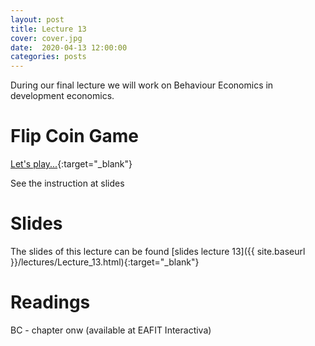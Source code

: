 ```yaml
---
layout: post
title: Lecture 13
cover: cover.jpg
date:  2020-04-13 12:00:00
categories: posts
---
```


During our final lecture we will work on Behaviour Economics in development economics.

# Flip Coin Game

[Let's play...](https://enke.to/x/#y6oKQQI5){:target="_blank"}

See the instruction at slides

# Slides

The slides of this lecture can be found [slides lecture 13]({{ site.baseurl }}/lectures/Lecture_13.html){:target="_blank"}

# Readings

BC - chapter onw (available at EAFIT Interactiva)
